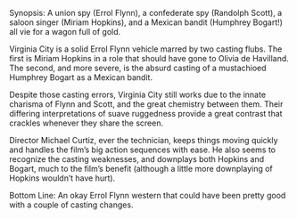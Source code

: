 Synopsis: A union spy (Errol Flynn), a confederate spy (Randolph Scott), a saloon singer (Miriam Hopkins), and a Mexican bandit (Humphrey Bogart!) all vie for a wagon full of gold.

Virginia City is a solid Errol Flynn vehicle marred by two casting flubs.  The first is Miriam Hopkins in a role that should have gone to Olivia de Havilland. The second, and more severe, is the absurd casting of a mustachioed Humphrey Bogart as a Mexican bandit. 
	
Despite those casting errors, Virginia City still works due to the innate charisma of Flynn and Scott, and the great chemistry between them.  Their differing interpretations of suave ruggedness provide a great contrast that crackles whenever they share the screen. 

Director Michael Curtiz, ever the technician, keeps things moving quickly and handles the film’s big action sequences with ease.  He also seems to recognize the casting weaknesses, and downplays both Hopkins and Bogart, much to the film’s benefit (although a little more downplaying of Hopkins wouldn’t have hurt).

Bottom Line: An okay Errol Flynn western that could have been pretty good with a couple of casting changes.
